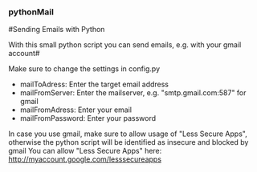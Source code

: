 ### pythonMail
#Sending Emails with Python

With this small python script you can send emails, e.g. with your gmail account#

Make sure to change the settings in config.py
- mailToAdress: Enter the target email address
- mailFromServer: Enter the mailserver, e.g. "smtp.gmail.com:587" for gmail
- mailFromAdress: Enter your email
- mailFromPassword: Enter your password

In case you use gmail, make sure to allow usage of "Less Secure Apps", otherwise the python script will be identified as insecure and blocked by gmail
You can allow "Less Secure Apps" here: http://myaccount.google.com/lesssecureapps
